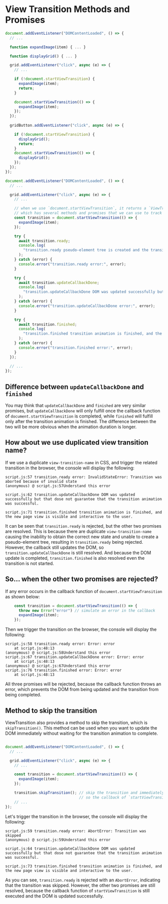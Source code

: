 # View Transition Methods and Promises

```js
document.addEventListener("DOMContentLoaded", () => {
  // ...

  function expandImage(item) { ... }

  function displayGrid() { ... }

  grid.addEventListener("click", async (e) => {
    // ...

    if (!document.startViewTransition) {
      expandImage(item);
      return;
    }

    document.startViewTransition(() => {
      expandImage(item);
    });
  });
  
  gridButton.addEventListener("click", async (e) => {

    if (!document.startViewTransition) {
      displayGrid();
      return;
    }
    document.startViewTransition(() => {
      displayGrid();
    });
  });
});
```


```js
document.addEventListener("DOMContentLoaded", () => {
  // ...

  grid.addEventListener("click", async (e) => {
    // ...

    // when we use `document.startViewTransition`, it returns a `ViewTransition` object
    // which has several methods and promises that we can use to track the transition state
    const transition = document.startViewTransition(() => {
      expandImage(item);
    });

    try {
      await transition.ready;
      console.log(
        "transition.ready pseudo-element tree is created and the transition animation is about to start"
      );
    } catch (error) {
      console.error("transition.ready error:", error);
    }

    try {
      await transition.updateCallbackDone;
      console.log(
        "transition.updateCallbackDone DOM was updated successfully but that dose not guarantee that the transition animation was successful."
      );
    } catch (error) {
      console.error("transition.updateCallbackDone error:", error);
    }

    try {
      await transition.finished;
      console.log(
        "transition.finished transition animation is finished, and the new page view is visible and interactive to the user."
      );
    } catch (error) {
      console.error("transition.finished error:", error);
    }
  });
  
  // ...
});
```

## Difference between `updateCallbackDone` and `finished`

You may think that `updateCallbackDone` and `finished` are very similar promises, but `updateCallbackDone` will only fulfill once the callback function of `document.startViewTransition` is completed, while `finished` will fulfill only after the transition animation is finished. The difference between the two will be more obvious when the animation duration is longer.

## How about we use duplicated view transition name?

If we use a duplicate `view-transition-name` in CSS, and trigger the related transition in the browser, the console will display the following:

```
script.js:57 transition.ready error: InvalidStateError: Transition was aborted because of invalid state
(anonymous) @ script.js:57Understand this error

script.js:62 transition.updateCallbackDone DOM was updated successfully but that dose not guarantee that the transition animation was successful.

script.js:71 transition.finished transition animation is finished, and the new page view is visible and interactive to the user.
```

It can be seen that `transition.ready` is rejected, but the other two promises are resolved. This is because there are duplicate `view-transition-name` causing the inability to obtain the correct new state and unable to create a pseudo-element tree, resulting in `transition.ready` being rejected. However, the callback still updates the DOM, so `transition.updateCallbackDone` is still resolved. And because the DOM update is completed, `transition.finished` is also resolved even the transition is not started.

## So... when the other two promises are rejected?

If any error occurs in the callback function of `document.startViewTransition` as shown below:

```js
    const transition = document.startViewTransition(() => {
      throw new Error("error") // simulate an error in the callback
      expandImage(item);
    });
```

Then we trigger the transition on the browser, the console will display the following:

```
script.js:58 transition.ready error: Error: error
    at script.js:48:13
(anonymous) @ script.js:58Understand this error
script.js:67 transition.updateCallbackDone error: Error: error
    at script.js:48:13
(anonymous) @ script.js:67Understand this error
script.js:76 transition.finished error: Error: error
    at script.js:48:13

```

All three promises will be rejected, because the callback function throws an error, which prevents the DOM from being updated and the transition from being completed.

## Method to skip the transition

ViewTransition also provides a method to skip the transition, which is `skipTransition()`. This method can be used when you want to update the DOM immediately without waiting for the transition animation to complete.

```js

document.addEventListener("DOMContentLoaded", () => {
  // ...

  grid.addEventListener("click", async (e) => {
    // ...

    const transition = document.startViewTransition(() => {
      expandImage(item);
    });

    transition.skipTransition(); // skip the transition and immediately update the DOM
                                 // so the callback of `startViewTransition` still runs
    // ...
});
```


Let's trigger the transition in the browser, the console will display the following:


```
script.js:59 transition.ready error: AbortError: Transition was skipped
(anonymous) @ script.js:59Understand this error

script.js:64 transition.updateCallbackDone DOM was updated successfully but that dose not guarantee that the transition animation was successful.

script.js:73 transition.finished transition animation is finished, and the new page view is visible and interactive to the user.
```

As you can see, `transition.ready` is rejected with an `AbortError`, indicating that the transition was skipped. However, the other two promises are still resolved, because the callback function of `startViewTransition` is still executed and the DOM is updated successfully.


